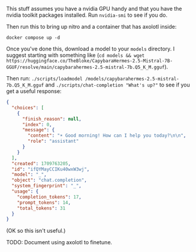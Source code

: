This stuff assumes you have a nvidia GPU handy and that you have the nvidia toolkit packages installed. Run `nvidia-smi` to see if you do.

Then run this to bring up nitro and a container that has axolotl inside:

```
docker compose up -d
```

Once you've done this, download a model to your `models` directory. I suggest starting with something like (`cd models && wget https://huggingface.co/TheBloke/CapybaraHermes-2.5-Mistral-7B-GGUF/resolve/main/capybarahermes-2.5-mistral-7b.Q5_K_M.gguf`).

Then run: `./scripts/loadmodel /models/capybarahermes-2.5-mistral-7b.Q5_K_M.gguf` and `./scripts/chat-completion "What's up?"` to see if you get a useful response:

```json
{
  "choices": [
    {
      "finish_reason": null,
      "index": 0,
      "message": {
        "content": "☀️ Good morning! How can I help you today?\n\n",
        "role": "assistant"
      }
    }
  ],
  "created": 1709763205,
  "id": "ifQYMayCCIKu40wxW3wj",
  "model": "_",
  "object": "chat.completion",
  "system_fingerprint": "_",
  "usage": {
    "completion_tokens": 17,
    "prompt_tokens": 14,
    "total_tokens": 31
  }
}
```

(OK so this isn't useful.)

TODO: Document using axolotl to finetune.
